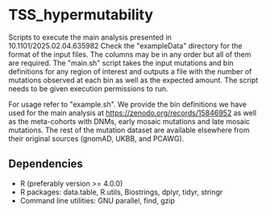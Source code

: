 # TSS_hypermutability

Scripts to execute the main analysis presented in 10.1101/2025.02.04.635982
Check the "exampleData" directory for the format of the input files. The columns may be in any order but all of them are required. The "main.sh" script takes the input mutations and bin definitions for any region of interest and outputs a file with the number of mutations observed at each bin as well as the expected amount. The script needs to be given execution permissions to run.

For usage refer to "example.sh". We provide the bin definitions we have used for the main analysis at https://zenodo.org/records/15846952 as well as the meta-cohorts with DNMs, early mosaic mutations and late mosaic mutations. The rest of the mutation dataset are available elsewhere from their original sources (gnomAD, UKBB, and PCAWG). 

## Dependencies
- R (preferably version >= 4.0.0)
- R packages: data.table, R.utils, Biostrings, dplyr, tidyr, stringr
- Command line utilities: GNU parallel, find, gzip 
